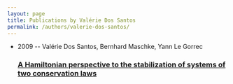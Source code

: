 ```yaml
---
layout: page
title: Publications by Valérie Dos Santos
permalink: /authors/valerie-dos-santos/
---
```


<ul class="post-list">
<li><span class='post-meta'>2009 -- Valérie Dos Santos, Bernhard Maschke, Yann Le Gorrec</span><h3><a class='post-link' href='../../a-hamiltonian-perspective-to-the-stabilization-of-systems-of-two-conservation-laws'>A Hamiltonian perspective to the stabilization of systems of two conservation laws</a></h3></li>

</ul>
